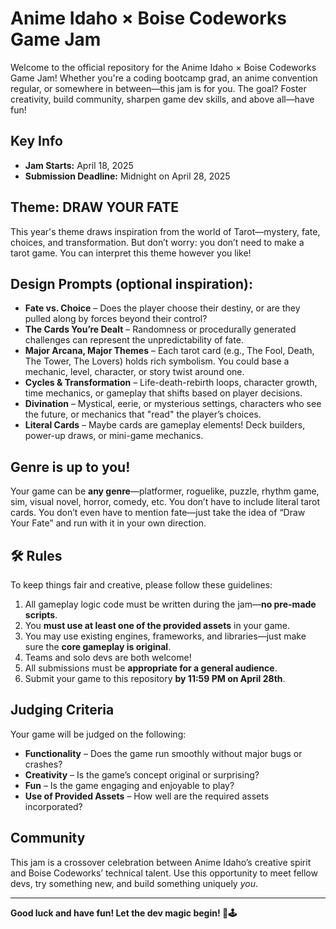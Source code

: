 <h1>Anime Idaho × Boise Codeworks Game Jam</h1>

<p>Welcome to the official repository for the Anime Idaho × Boise Codeworks Game Jam! Whether you're a coding bootcamp grad, an anime convention regular, or somewhere in between—this jam is for you. The goal? Foster creativity, build community, sharpen game dev skills, and above all—have fun!</p>

<h2>Key Info</h2>
<ul>
  <li><strong>Jam Starts:</strong> April 18, 2025</li>
  <li><strong>Submission Deadline:</strong> Midnight on April 28, 2025</li>
</ul>

<h2>Theme: <strong>DRAW YOUR FATE</strong></h2>
<p>This year's theme draws inspiration from the world of Tarot—mystery, fate, choices, and transformation. But don’t worry: you don’t need to make a tarot game. You can interpret this theme however you like!</p>

<h2>Design Prompts (optional inspiration):</h2>
<ul>
  <li><strong>Fate vs. Choice</strong> – Does the player choose their destiny, or are they pulled along by forces beyond their control?</li>
  <li><strong>The Cards You’re Dealt</strong> – Randomness or procedurally generated challenges can represent the unpredictability of fate.</li>
  <li><strong>Major Arcana, Major Themes</strong> – Each tarot card (e.g., The Fool, Death, The Tower, The Lovers) holds rich symbolism. You could base a mechanic, level, character, or story twist around one.</li>
  <li><strong>Cycles & Transformation</strong> – Life-death-rebirth loops, character growth, time mechanics, or gameplay that shifts based on player decisions.</li>
  <li><strong>Divination</strong> – Mystical, eerie, or mysterious settings, characters who see the future, or mechanics that "read" the player’s choices.</li>
  <li><strong>Literal Cards</strong> – Maybe cards are gameplay elements! Deck builders, power-up draws, or mini-game mechanics.</li>
</ul>

<h2>Genre is up to you!</h2>
<p>Your game can be <strong>any genre</strong>—platformer, roguelike, puzzle, rhythm game, sim, visual novel, horror, comedy, etc. You don’t have to include literal tarot cards. You don’t even have to mention fate—just take the idea of “Draw Your Fate” and run with it in your own direction.</p>

<h2>🛠️ Rules</h2>
<p>To keep things fair and creative, please follow these guidelines:</p>
<ol>
  <li>All gameplay logic code must be written during the jam—<strong>no pre-made scripts</strong>.</li>
  <li>You <strong>must use at least one of the provided assets</strong> in your game.</li>
  <li>You may use existing engines, frameworks, and libraries—just make sure the <strong>core gameplay is original</strong>.</li>
  <li>Teams and solo devs are both welcome!</li>
  <li>All submissions must be <strong>appropriate for a general audience</strong>.</li>
  <li>Submit your game to this repository <strong>by 11:59 PM on April 28th</strong>.</li>
</ol>

<h2>Judging Criteria</h2>
<p>Your game will be judged on the following:</p>
<ul>
  <li><strong>Functionality</strong> – Does the game run smoothly without major bugs or crashes?</li>
  <li><strong>Creativity</strong> – Is the game’s concept original or surprising?</li>
  <li><strong>Fun</strong> – Is the game engaging and enjoyable to play?</li>
  <li><strong>Use of Provided Assets</strong> – How well are the required assets incorporated?</li>
</ul>

<h2>Community</h2>
<p>This jam is a crossover celebration between Anime Idaho’s creative spirit and Boise Codeworks’ technical talent. Use this opportunity to meet fellow devs, try something new, and build something uniquely <em>you</em>.</p>

<hr>

<p><strong>Good luck and have fun! Let the dev magic begin! 🚀🕹️</strong></p>
